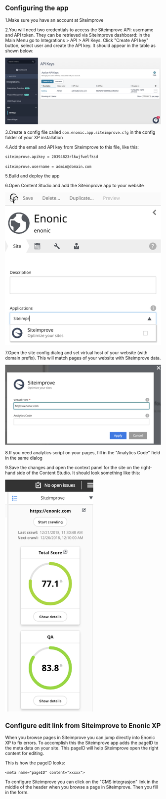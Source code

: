 
## Configuring the app

1.Make sure you have an account at Siteimprove

2.You will need two credentials to access the Siteimprove API: username and API token. 
They can be retrieved via Siteimprove dashboard: in the Main Menu go to Integrations > API > API Keys.
Click "Create API key" button, select user and create the API key. It should appear in the table as shown below:

![](images/siteimprove-1.png)

3.Create a config file called `com.enonic.app.siteimprove.cfg` in the config folder of your XP installation

4.Add the email and API key from Siteimprove to this file, like this:
```
siteimprove.apikey = 20394823rlkwjfwelfksd

siteimprove.username = admin@domain.com
```

5.Build and deploy the app

6.Open Content Studio and add the Siteimprove app to your website

![](images/siteimprove-2.png)

7.Open the site config dialog and set virtual host of your website (with domain prefix). This will match pages of your 
website with Siteimprove data.

![](images/siteimprove-3.png)

8.If you need analytics script on your pages, fill in the "Analytics Code" field in the same dialog

9.Save the changes and open the context panel for the site on the right-hand side of the Content Studio. 
It should look something like this:

![](images/siteimprove-4.png)

## Configure edit link from Siteimprove to Enonic XP

When you browse pages in Siteimprove you can jump directly into Enonic XP to fix errors. To accomplish this the Siteimprove app adds the pageID to the meta data on your site. This pageID will help Siteimprove open the right content for editing.

This is how the pageID looks:
```
<meta name="pageID" content="xxxxx">
```

To configure Siteimprove you can click on the "CMS integrasjon" link in the middle of the header when you browse a page in Siteimprove. Then you fill in the form.
